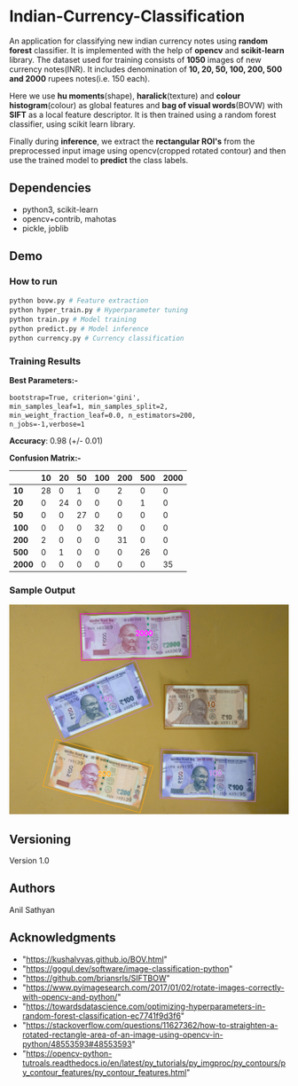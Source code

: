 # Indian-Currency-Classification

An application for classifying new indian currency notes using **random forest** classifier. It is implemented with the help of **opencv** and **scikit-learn** library. The dataset used for training consists of **1050** images of new currency notes(INR). It includes denomination of **10, 20, 50, 100, 200, 500 and 2000** rupees notes(i.e. 150 each).

Here we use **hu moments**(shape), **haralick**(texture) and **colour histogram**(colour) as global features and **bag of visual words**(BOVW) with **SIFT** as a local feature descriptor. It is then trained using a random forest classifier, using scikit learn library.

Finally during **inference**, we extract the **rectangular ROI's** from the preprocessed input image using opencv(cropped rotated contour) and then use the trained model to **predict** the class labels.


## Dependencies

* python3, scikit-learn
* opencv+contrib, mahotas
* pickle, joblib

## Demo

### How to run

```python
python bovw.py # Feature extraction
python hyper_train.py # Hyperparameter tuning
python train.py # Model training
python predict.py # Model inference
python currency.py # Currency classification
```

### Training Results

**Best Parameters:-**

```
bootstrap=True, criterion='gini',
min_samples_leaf=1, min_samples_split=2,
min_weight_fraction_leaf=0.0, n_estimators=200,
n_jobs=-1,verbose=1
```

**Accuracy**: 0.98 (+/- 0.01)

**Confusion Matrix:-**

|    | 10 | 20 | 50 | 100 | 200 | 500 | 2000|
|----|----|----|----|-----|-----|-----|-----|
| **10** | 28 | 0  |  1 |   0 |   2 |   0 |   0 |
| **20**  | 0  | 24 |  0 |   0 |   0 |   1 |   0 |
| **50**  | 0  | 0  | 27 |   0 |   0 |   0 |   0 |
| **100** | 0  | 0  |  0 |  32 |   0 |   0 |   0 |
| **200** | 2  | 0  |  0 |   0 |  31 |   0 |   0 |
| **500** | 0  | 1  |  0 |   0 |   0 |  26 |   0 |
| **2000**| 0  | 0  |  0 |   0 |   0 |   0 |  35 |


### Sample Output

![Screenshot](results/result.png)

## Versioning

Version 1.0

## Authors

Anil Sathyan

## Acknowledgments
* "https://kushalvyas.github.io/BOV.html"
* "https://gogul.dev/software/image-classification-python"
* "https://github.com/briansrls/SIFTBOW"
* "https://www.pyimagesearch.com/2017/01/02/rotate-images-correctly-with-opencv-and-python/"
* "https://towardsdatascience.com/optimizing-hyperparameters-in-random-forest-classification-ec7741f9d3f6"
* "https://stackoverflow.com/questions/11627362/how-to-straighten-a-rotated-rectangle-area-of-an-image-using-opencv-in-python/48553593#48553593"
* "https://opencv-python-tutroals.readthedocs.io/en/latest/py_tutorials/py_imgproc/py_contours/py_contour_features/py_contour_features.html"
